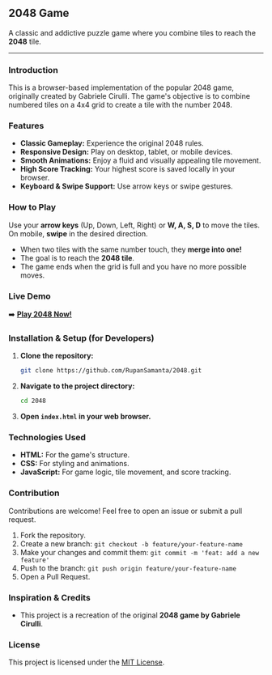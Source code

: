 ## 2048 Game

A classic and addictive puzzle game where you combine tiles to reach the **2048** tile.

---

### Introduction

This is a browser-based implementation of the popular 2048 game, originally created by Gabriele Cirulli. The game's objective is to combine numbered tiles on a 4x4 grid to create a tile with the number 2048.

### Features

* **Classic Gameplay:** Experience the original 2048 rules.
* **Responsive Design:** Play on desktop, tablet, or mobile devices.
* **Smooth Animations:** Enjoy a fluid and visually appealing tile movement.
* **High Score Tracking:** Your highest score is saved locally in your browser.
* **Keyboard & Swipe Support:** Use arrow keys or swipe gestures.

### How to Play

Use your **arrow keys** (Up, Down, Left, Right) or **W, A, S, D** to move the tiles. On mobile, **swipe** in the desired direction.

* When two tiles with the same number touch, they **merge into one!**
* The goal is to reach the **2048 tile**.
* The game ends when the grid is full and you have no more possible moves.

### Live Demo

➡️ [**Play 2048 Now!**](https://rupansamanta.github.io/2048/)

### Installation & Setup (for Developers)

1.  **Clone the repository:**
    ```bash
    git clone https://github.com/RupanSamanta/2048.git
    ```

2.  **Navigate to the project directory:**
    ```bash
    cd 2048
    ```

3.  **Open `index.html` in your web browser.**

### Technologies Used

* **HTML:** For the game's structure.
* **CSS:** For styling and animations.
* **JavaScript:** For game logic, tile movement, and score tracking.

### Contribution

Contributions are welcome! Feel free to open an issue or submit a pull request.

1.  Fork the repository.
2.  Create a new branch: `git checkout -b feature/your-feature-name`
3.  Make your changes and commit them: `git commit -m 'feat: add a new feature'`
4.  Push to the branch: `git push origin feature/your-feature-name`
5.  Open a Pull Request.

### Inspiration & Credits

* This project is a recreation of the original **2048 game by Gabriele Cirulli**.

### License

This project is licensed under the [MIT License](LICENSE).
